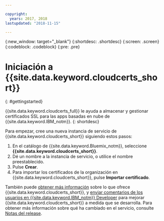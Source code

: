 ```yaml
---

copyright:
  years: 2017, 2018
lastupdated: "2018-11-15"

---
```

{:new_window: target="_blank"}
{:shortdesc: .shortdesc}
{:screen: .screen}
{:codeblock: .codeblock}
{:pre: .pre}

# Iniciación a {{site.data.keyword.cloudcerts_short}}
{: #gettingstarted}

{{site.data.keyword.cloudcerts_full}} le ayuda a almacenar y gestionar certificados SSL para las apps basadas en nube de {{site.data.keyword.IBM_notm}}.
{: shortdesc}

Para empezar, cree una nueva instancia de servicio de {{site.data.keyword.cloudcerts_short}} siguiendo estos pasos:

1. En el catálogo de {{site.data.keyword.Bluemix_notm}}, seleccione **{{site.data.keyword.cloudcerts_short}}**.
2. Dé un nombre a la instancia de servicio, o utilice el nombre preestablecido.
3. Pulse **Crear**.
4. Para importar los certificados de la organización en {{site.data.keyword.cloudcerts_short}}, pulse **Importar certificado**.  

También puede [obtener más información](about.html) sobre lo que ofrece {{site.data.keyword.cloudcerts_short}}, y [enviar comentarios de los usuarios en {{site.data.keyword.IBM_notm}} Developer](troubleshooting.html#getting-help-and-support) para mejorar {{site.data.keyword.cloudcerts_short}} a medida que se desarrolla. Para obtener más información sobre qué ha cambiado en el servicio, consulte [Notas del release](release-notes.html).
